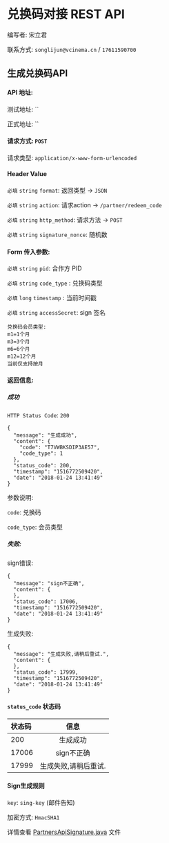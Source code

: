 # 兑换码对接 REST API

编写者: 宋立君 

联系方式: `songlijun@vcinema.cn` / `17611590700`

## 生成兑换码API

#### API 地址: 

测试地址: ``

正式地址: ``

#### 请求方式: `POST`

请求类型: `application/x-www-form-urlencoded`

#### Header Value

`必填` `string` `format`: 返回类型 -> `JSON`

`必填` `string` `action`: 请求action -> `/partner/redeem_code`

`必填` `string` `http_method`: 请求方法 -> `POST`

`必填` `string` `signature_nonce`: 随机数

#### Form 传入参数:

`必填` `string` `pid`: 合作方 PID

`必填` `string` `code_type` : 兑换码类型

`必填` `long` `timestamp` : 当前时间戳

`必填` `string` `accessSecret`: sign 签名

```
兑换码会员类型: 
m1=1个月 
m3=3个月 
m6=6个月
m12=12个月
当前仅支持按月
```

#### 返回信息:

##### 成功

`HTTP Status Code`: `200`

```
{
  "message": "生成成功",
  "content": {
    "code": "T7VWBKSDIP3AE57",
    "code_type": 1
  },
  "status_code": 200,
  "timestamp": "1516772509420",
  "date": "2018-01-24 13:41:49"
}
```


参数说明:

`code`: 兑换码

`code_type`: 会员类型 

##### 失败:

sign错误:

```
{
  "message": "sign不正确",
  "content": {
  },
  "status_code": 17006,
  "timestamp": "1516772509420",
  "date": "2018-01-24 13:41:49"
}
```

生成失败:

```
{
  "message": "生成失败,请稍后重试.",
  "content": {
  },
  "status_code": 17999,
  "timestamp": "1516772509420",
  "date": "2018-01-24 13:41:49"
}
```

#### `status_code` 状态码

| 状态码  | 信息  |  
| :------------ |:---------------:| 
| 200      | 生成成功 |
| 17006      | sign不正确        |
| 17999      | 生成失败,请稍后重试.       |

#### Sign生成规则

`key`: `sing-key` (邮件告知)

加密方式: `HmacSHA1`

详情查看 [PartnersApiSignature.java](https://github.com/pumpkin-movie/pumpkin_partner_api_demo/blob/master/PartnersApiSignature.java) 文件


